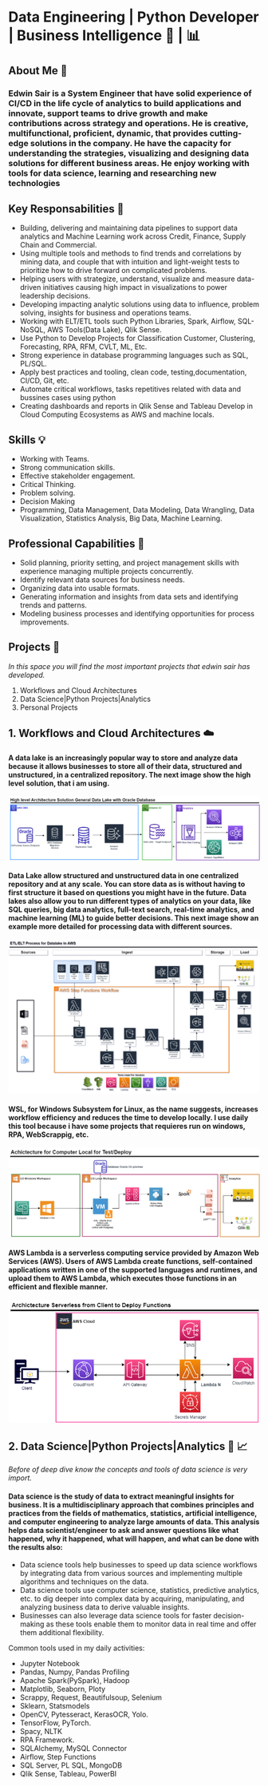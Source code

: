 # Data Engineering | Python Developer | Business Intelligence :rocket: | :bar_chart:

## About Me :raising_hand:
### Edwin Sair is a System Engineer that have solid experience of CI/CD in the life cycle of analytics to build applications and innovate,  support teams to drive growth and make contributions across strategy and operations. He is  creative, multifunctional, proficient, dynamic, that provides cutting-edge solutions in the company. He have the capacity for understanding the strategies, visualizing and designing data solutions for different business areas. He enjoy working with tools for data science, learning and researching new technologies

## Key Responsabilities :dart:
- Building, delivering and maintaining data pipelines to support data analytics and Machine Learning work across Credit, Finance, Supply Chain and Commercial.
- Using multiple tools and methods to find trends and correlations by mining data, and couple that with intuition and light-weight tests to prioritize how to drive forward on complicated problems.
- Helping users with strategize, understand, visualize and measure data-driven initiatives causing high impact in visualizations to power leadership decisions.
- Developing impacting analytic solutions using data to influence, problem solving, insights for business and operations teams.
- Working with ELT/ETL tools such Python Libraries, Spark, Airflow, SQL-NoSQL, AWS Tools(Data Lake), Qlik Sense.
- Use Python to Develop Projects for Classification Customer, Clustering, Forecasting, RPA, RFM,  CVLT,  ML, Etc.
- Strong experience in database programming languages such as SQL, PL/SQL.
- Apply best practices and tooling, clean code, testing,documentation, CI/CD, Git, etc.
- Automate critical workflows, tasks repetitives related with data and bussines cases using python
- Creating dashboards and reports in Qlik Sense and Tableau
Develop in Cloud Computing Ecosystems as AWS and machine locals.

## Skills :bulb:
- Working with Teams.
- Strong communication skills.
- Effective stakeholder engagement.
- Critical Thinking.
- Problem solving.
- Decision Making
- Programming, Data Management, Data Modeling, Data Wrangling, Data Visualization, Statistics Analysis, Big Data, Machine Learning.

## Professional Capabilities :bookmark_tabs:
- Solid planning, priority setting, and project management skills with experience managing multiple projects concurrently.
- Identify relevant data sources for business needs.
- Organizing data into usable formats.
- Generating information and insights from data sets and identifying trends and patterns.
- Modeling business processes and identifying opportunities for process improvements​.

## Projects :scroll:
*In this space you will find the most important projects that edwin sair has developed.*

1. Workflows and Cloud Architectures
2. Data Science|Python Projects|Analytics
3. Personal Projects


## 1. Workflows and Cloud Architectures :cloud:

#### A data lake is an increasingly popular way to store and analyze data because it allows businesses to store all of their data, structured and unstructured, in a centralized repository. The next image show the high level solution, that i am using.

![Example1 dashboard image](ARCH_DMS_Aurora.png)

#### Data Lake allow structured and unstructured data in one centralized repository and at any scale. You can store data as is without having to first structure it based on questions you might have in the future. Data lakes also allow you to run different types of analytics on your data, like SQL queries, big data analytics, full-text search, real-time analytics, and machine learning (ML) to guide better decisions. This next image show an example more detailed for processing data with different sources.

![Example2 dashboard image](ARCH_1_Demo_External_Data.png)

#### WSL, for Windows Subsystem for Linux, as the name suggests, increases workflow efficiency and reduces the time to develop locally. I use daily this tool because i have some projects that requieres run on windows, RPA, WebScrappig, etc.

![Example3 dashboard image](ARCH_2_Local.png)

#### AWS Lambda is a serverless computing service provided by Amazon Web Services (AWS). Users of AWS Lambda create functions, self-contained applications written in one of the supported languages and runtimes, and upload them to AWS Lambda, which executes those functions in an efficient and flexible manner.

![Example4 dashboard image](ARCH_3_Serverless_Deploy_Functions.png)

## 2. Data Science|Python Projects|Analytics 	:bookmark_tabs: :chart_with_upwards_trend:

*Before of deep dive know the concepts and tools of data science is very import.*

#### Data science is the study of data to extract meaningful insights for business. It is a multidisciplinary approach that combines principles and practices from the fields of mathematics, statistics, artificial intelligence, and computer engineering to analyze large amounts of data. This analysis helps data scientist/engineer to ask and answer questions like what happened, why it happened, what will happen, and what can be done with the results also: 

- Data science tools help businesses to speed up data science workflows by integrating data from various sources and implementing multiple algorithms and techniques on the data.
- Data science tools use computer science, statistics, predictive analytics, etc. to dig deeper into complex data by acquiring, manipulating, and analyzing business data to derive valuable insights.
- Businesses can also leverage data science tools for faster decision-making as these tools enable them to monitor data in real time and offer them additional flexibility.

Common tools used in my daily activities:
- Jupyter Notebook
- Pandas, Numpy, Pandas Profiling
- Apache Spark(PySpark), Hadoop
- Matplotlib, Seaborn, Ploty
- Scrappy, Request, Beautifulsoup, Selenium
- Sklearn, Statsmodels
- OpenCV, Pytesseract, KerasOCR, Yolo.
- TensorFlow, PyTorch.
- Spacy, NLTK
- RPA Framework.
- SQLAlchemy, MySQL Connector
- Airflow, Step Functions
- SQL Server, PL SQL, MongoDB
- Qlik Sense, Tableau, PowerBI
